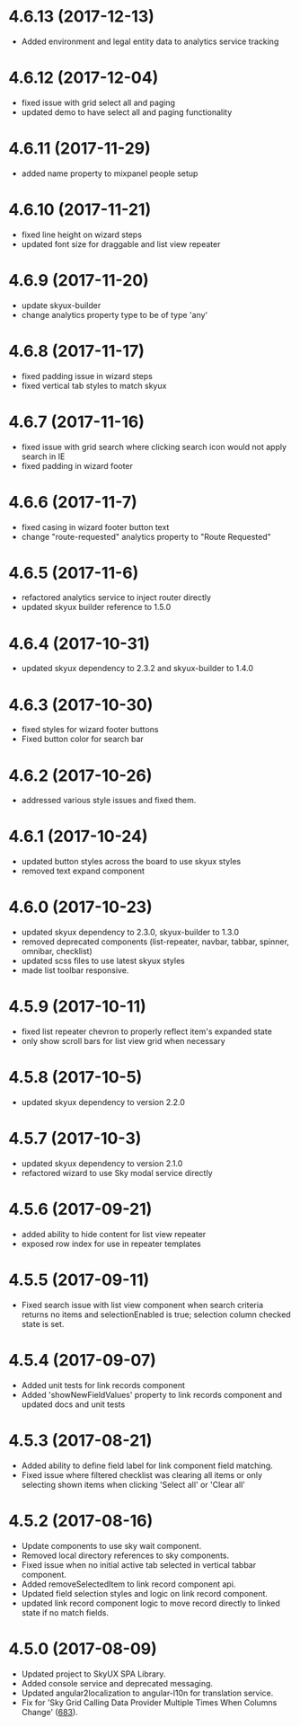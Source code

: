 # 4.6.13 (2017-12-13)

- Added environment and legal entity data to analytics service tracking

# 4.6.12 (2017-12-04)

- fixed issue with grid select all and paging
- updated demo to have select all and paging functionality

# 4.6.11 (2017-11-29)

- added name property to mixpanel people setup

# 4.6.10 (2017-11-21)

- fixed line height on wizard steps
- updated font size for draggable and list view repeater

# 4.6.9 (2017-11-20)

- update skyux-builder
- change analytics property type to be of type 'any'

# 4.6.8 (2017-11-17)

- fixed padding issue in wizard steps
- fixed vertical tab styles to match skyux

# 4.6.7 (2017-11-16)

- fixed issue with grid search where clicking search icon would not apply search in IE
- fixed padding in wizard footer

# 4.6.6 (2017-11-7)

- fixed casing in wizard footer button text
- change "route-requested" analytics property to "Route Requested"

# 4.6.5 (2017-11-6)

- refactored analytics service to inject router directly
- updated skyux builder reference to 1.5.0

# 4.6.4 (2017-10-31)

- updated skyux dependency to 2.3.2 and skyux-builder to 1.4.0

# 4.6.3 (2017-10-30)

- fixed styles for wizard footer buttons
- Fixed button color for search bar

# 4.6.2 (2017-10-26)

- addressed various style issues and fixed them.

# 4.6.1 (2017-10-24)

- updated button styles across the board to use skyux styles
- removed text expand component

# 4.6.0 (2017-10-23)

- updated skyux dependency to 2.3.0, skyux-builder to 1.3.0
- removed deprecated components (list-repeater, navbar, tabbar, spinner, omnibar, checklist)
- updated scss files to use latest skyux styles
- made list toolbar responsive.

# 4.5.9 (2017-10-11)

- fixed list repeater chevron to properly reflect item's expanded state
- only show scroll bars for list view grid when necessary

# 4.5.8 (2017-10-5)

- updated skyux dependency to version 2.2.0

# 4.5.7 (2017-10-3)

- updated skyux dependency to version 2.1.0
- refactored wizard to use Sky modal service directly

# 4.5.6 (2017-09-21)

- added ability to hide content for list view repeater
- exposed row index for use in repeater templates

# 4.5.5 (2017-09-11)

- Fixed search issue with list view component when search criteria returns no items
and selectionEnabled is true; selection column checked state is set.

# 4.5.4 (2017-09-07)

- Added unit tests for link records component
- Added 'showNewFieldValues' property to link records component and updated docs and unit tests

# 4.5.3 (2017-08-21)

- Added ability to define field label for link component field matching.
- Fixed issue where filtered checklist was clearing all items or only selecting shown items when clicking 'Select all' or 'Clear all'

# 4.5.2 (2017-08-16)

- Update components to use sky wait component.
- Removed local directory references to sky components.
- Fixed issue when no initial active tab selected in vertical tabbar component.
- Added removeSelectedItem to link record component api.
- Updated field selection styles and logic on link record component.
- updated link record component logic to move record directly to linked state if no match fields.

# 4.5.0 (2017-08-09)

- Updated project to SkyUX SPA Library.
- Added console service and deprecated messaging.
- Updated angular2localization to angular-l10n for translation service.
- Fix for 'Sky Grid Calling Data Provider Multiple Times When Columns Change' ([683](https://github.com/blackbaud/skyux2/issues/683)).
